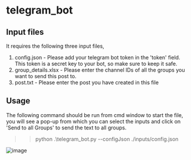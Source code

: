 # telegram_bot

## Input files

It requires the following three input files,

1. config.json - Please add your telegram bot token in the 'token' field. This token is a secret key to your bot, so make sure to keep it safe.
2. group_details.xlsx - Please enter the channel IDs of all the groups you want to send this post to.
3. post.txt - Please enter the post you have created in this file

## Usage

The following command should be run from cmd window to start the file, you will see a pop-up from which you can select the inputs and click on 'Send to all Groups' to send the text to all groups.

>> python .\telegram_bot.py --configJson ./inputs/config.json

![image](https://user-images.githubusercontent.com/103746573/209579170-7519e2ea-ca8e-408d-8995-d64a5f6c1117.png)
